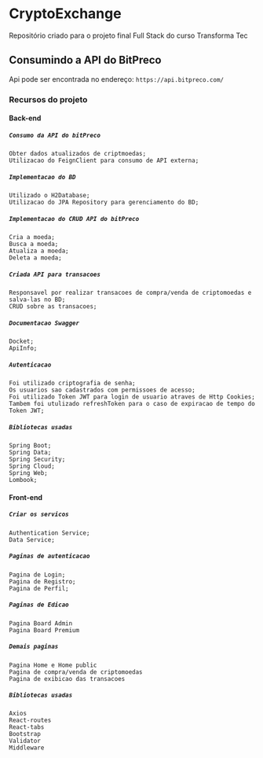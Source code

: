 # CryptoExchange

Repositório criado para o projeto final Full Stack do curso Transforma Tec

## Consumindo a API do BitPreco

Api pode ser encontrada no endereço: `https://api.bitpreco.com/`

### Recursos do projeto

#### Back-end

##### `Consumo da API do bitPreco`
    Obter dados atualizados de criptmoedas;
    Utilizacao do FeignClient para consumo de API externa;

##### `Implementacao do BD`
    Utilizado o H2Database;
    Utilizacao do JPA Repository para gerenciamento do BD;

##### `Implementacao do CRUD API do bitPreco`
    Cria a moeda;
    Busca a moeda;
    Atualiza a moeda;
    Deleta a moeda;

##### `Criada API para transacoes`
    Responsavel por realizar transacoes de compra/venda de criptomoedas e salva-las no BD;
    CRUD sobre as transacoes;

##### `Documentacao Swagger`
    Docket;
    ApiInfo;

##### `Autenticacao`
    Foi utilizado criptografia de senha;
    Os usuarios sao cadastrados com permissoes de acesso;
    Foi utilizado Token JWT para login de usuario atraves de Http Cookies;
    Tambem foi utulizado refreshToken para o caso de expiracao de tempo do Token JWT;

##### `Bibliotecas usadas`
    Spring Boot;
    Spring Data;
    Spring Security;
    Spring Cloud;
    Spring Web;
    Lombook;

#### Front-end

##### `Criar os servicos`
    Authentication Service;
    Data Service;

##### `Paginas de autenticacao`
    Pagina de Login;
    Pagina de Registro;
    Pagina de Perfil;

##### `Paginas de Edicao`
    Pagina Board Admin
    Pagina Board Premium

##### `Demais paginas`
    Pagina Home e Home public
    Pagina de compra/venda de criptomoedas
    Pagina de exibicao das transacoes

##### `Bibliotecas usadas`

    Axios
    React-routes
    React-tabs
    Bootstrap
    Validator
    Middleware
